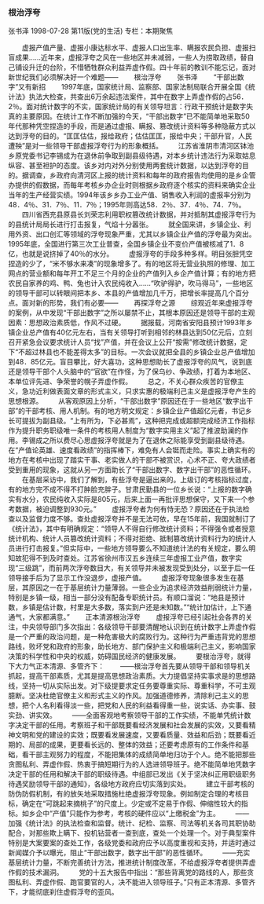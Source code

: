 ### 根治浮夸
张书泽
1998-07-28
第11版(党的生活)
专栏：本期聚焦

　　虚报产值产量、虚报小康达标水平、虚报人口出生率、瞒报农民负担、虚报扫盲成果……近年来，虚报浮夸之风在一些地区并未减弱，一些人为捞取政绩，替自己铺设升迁的台阶，不惜牺牲群众利益弄虚作假。四十年前的教训不能忘记，面对新世纪我们必须解决好一个难题——
　　根治浮夸
　　张书泽
　　“干部出数字”又有新招
　　1997年底，国家统计局、监察部、国家法制局联合开展全国《统计法》执法大检查，共查出6万余起违法案件，其中在数字上弄虚作假的占56．2％。面对统计数字的不实，国家统计局的有关领导坦言：行政干预统计是数字失真的主要原因。在统计工作不断加强的今天，“干部出数字”已不能简单地采取50年代那种凭空捏造的手段，而是通过虚报、瞒报、篡改统计资料等多种隐蔽方式以达到浮夸的目的。“匡匡估估，报给政府；估估匡匡，报给中央；干部升官，人民遭殃”是对一些领导干部虚报浮夸行为的形象概括。
　　江苏省淮阴市清河区钵池乡原党委书记李锡成为在退休前争取到副县级待遇，对本乡统计违法行为采取姑息纵容、甚至袒护的态度。该乡对内对外分别使用两套统计数据，以达到浮夸的目的。据调查，乡政府向清河区上报的统计资料和每年的政府报告均使用的是乡企管办提供的假数据，而每年考核乡办企业时则根据乡政府逐个核实的资料来确实企业当年的生产经营实绩。1994年该乡乡办工业产值、销售收入利润的虚报率分别为48．4％、31．7％、11．7％；1995年则高达58．2％、37．4％、74．7％。
　　四川省西充县原县长刘荣志利用职权篡改统计数据，并对抵制其虚报浮夸行为的县统计局局长进行打击报复，气焰十分嚣张。
　　就全国来讲，乡镇企业、利用外资、出口创汇等领域的浮夸现象严重，尤其以乡镇企业产值的浮夸最为突出。1995年底，全国进行第三次工业普查，全国乡镇企业不变价产值被核减了1．8亿，也就是说挤掉了40％的水分。
　　虚报浮夸的手段多种多样。明目张胆凭空捏造的少了，“米不够水来凑”的现象增多了。有的地区将无营业执照的修理、加工网点的营业额和每年开工不足三个月的企业的产值列入乡企产值计算；有的地方把农民自家养的鸡、鸭、兔也计入农民纯收入……“吹驴得驴，吹马得马”，一些地区的领导干部可以转眼间把本乡、本县的产值增加几千万，把增长率提高几个百分点。面对新的形势，我们有必要——
　　再探浮夸之源
　　综观近年来虚报浮夸的案例，从中发现“干部出数字”之所以屡禁不止，其根本原因还是领导干部的主观因素：思想政治素质低，作风不过硬。
　　据报载，河南省安阳县预计1993年乡镇企业总产值有40亿元左右，当有关领导打听到相邻的林县达到50亿元后，立刻召开紧急会议要求统计人员“找”产值，并在会议上公开“按需”修改统计数据，定下“不超过林县也不能差得太多”的目标。一次会议就把全县的乡镇企业总产值增加到48．85亿元。盲目攀比，好大喜功，这种思想助长了虚报浮夸的风气，说到底还是领导干部个人头脑中的“官欲”在作怪，为了保乌纱、争政绩，打着为本地区、本单位评先进、争荣誉的幌子弄虚作假。
　　总之，不关心群众疾苦的官僚主义，急功近利做表面文章的形式主义，只求实惠的极端利己主义是虚报浮夸产生的思想根源。
　　从客观原因上分析，“干部出数字”原因还在于一些地区“数字出干部”的干部考核、用人机制。有的地方明文规定：乡镇企业产值超亿元者，书记乡长可提拔为副县级。“上有所为，下必甚焉”，这种把完成或超额完成经济工作指标作为提升职务职级唯一条件的考核用人制度为“数字实用主义”起了推波助澜的作用。李锡成之所以费尽心思虚报浮夸就是为了在退休之际能享受到副县级待遇。在“产值论英雄、速度看政绩”的指挥棒下，难免有人会铤而走险。事实上确实有的地方在考核中出现了踏实干事、老实做人的干部不被赏识，心术不正、夸大政绩者受到重用的现象，这就从另一方面助长了“干部出数字、数字出干部”的恶性循环。
　　在基层采访中，我们了解到，有些浮夸是逼出来的。上级订的考核指标过度，有的地方完不成不得不打肿脸充胖子。甘肃民勤县的一位乡长说：“上报的数字确实有水分，农民纯收入实际是805元，后来上面一再批评思想保守，又下来一个参考数据，被迫调整到930元。”
　　虚报浮夸者为何有恃无恐？原因还在于执法检查以及监督力度不够。查处虚报浮夸并不是无法可依，早在15年前，我国就制订了《统计法》，其中有明确规定：“领导人不得自行修改统计资料；不得强令或者授意统计机构、统计人员篡改统计资料；不得对拒绝、抵制篡改统计资料行为的统计人员进行打击报复。”但实际中，一些地方领导要么不知道统计法的有关规定，要么明知故犯得不到及时查处。江苏省徐州市汉五乡连续三年虚报工业产值，数字实现“三级跳”，而前两次浮夸数目大，有关领导并未被发现受到处分，以至于后一任领导接手后为了显示工作没退步，虚报产值。
　　虚报浮夸现象很多发生在基层，其原因之一在于基层统计力量薄弱。一些企业为追求经济效益削弱统计力量，特别是乡镇一级，相当一部分没有配备专职统计员。有顺口溜说：“地县是预计数，乡镇是估计数，村里是大多数，落实到户还是未知数。”“统计加估计，上下通通气，大家都满意。”
　　正本清源根治浮夸
　　虚报浮夸已经引起社会各界的关注，中央领导部门多次指出：各级领导干部要清醒地认识到在统计数字上弄虚作假是一个严重的政治问题，是一种危害极大的腐败行为。这种行为严重违背党的思想路线，败坏党和政府的形象，助长地方、部门保护主义和极端利己主义，影响国家决策的科学性和中央的权威，妨碍国民经济的健康发展。
　　要根治浮夸，就得下大力气正本清源、多管齐下：
　　——根治浮夸首先要从领导干部和领导机关抓起，提高干部素质，尤其是提高思想政治素质。大力提倡坚持实事求是的思想路线，坚持一切从实际出发。对下级提要求定任务要尊重实际、尊重科学，不可主观臆断。坚决杜绝官僚主义和形式主义的作风。加强道德修养，清除利己主义的思想，把个人名利看得淡一些，把党和人民的利益看得重一些，说实话、办实事、鼓实劲、讲实效。
　　——全面客观地考察领导干部的工作实绩，不能单凭统计数字决定干部的任用。考察班子和干部既要看经济发展和社会发展的实效，又要看精神文明和党的建设的实效；既要看发展速度，又要看质量、效益和后劲；既要看近期的、局部的成果，更要看长远的、整体的效益；还要考虑原有的工作条件和基础，看干部主观努力的程度，不能把集体的成绩简单地归功于个人。绝不能把那些贪图私利、弄虚作假、热衷于搞短期行为的人选进领导班子。绝不能简单地凭数字决定干部的任用和解决干部的职级待遇。中组部已发出《关于坚决纠正用职级职务待遇奖励领导干部的通知》，各级地方政府应切实落到实处。
　　建立干部考核的防伪防假机制，有的放矢地采取措施杜绝虚报浮夸现象。例如制定合理的考核目标，确定在“可跳起来摘桃子”的尺度上。少定或不定易于作假、伸缩性较大的指标。如乡企中“产值”只能作为参考，考核的硬件应以“上缴税金”为主。
　　——加强《统计法》的执法检查和监督。统计、纪检、监察、司法等机关各司其职协助配合，对那些欺上瞒下、投机钻营者一查到底，查处一个处理一个。对于典型案件特别是大案要案的查处工作，各级党委和政府应予以高度重视和支持，并适时通过新闻媒介予以曝光，阻止“干部出数字，数字出干部”的恶性循环。
　　——充实基层统计力量，不断完善统计方法，推进统计制度改革，不给虚报浮夸者提供弄虚作假的技术漏洞。
　　党的十五大报告中指出：“那些背离党的路线的人，那些贪图私利、弄虚作假、跑官要官的人，决不能进入领导班子。”只有正本清源、多管齐下，才能彻底刹住虚假浮夸的歪风。
